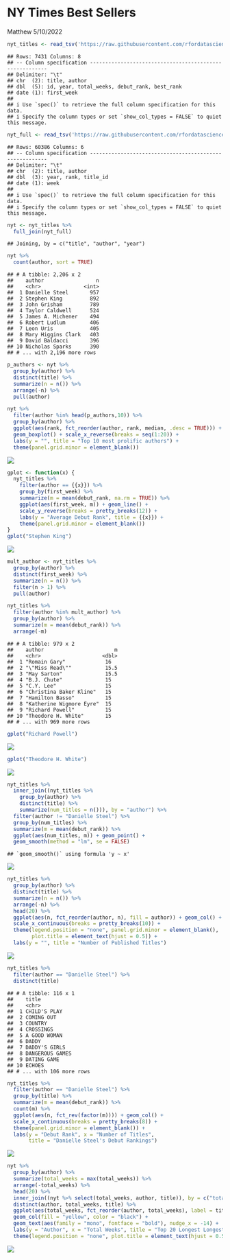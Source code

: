 NY Times Best Sellers
================
Matthew
5/10/2022

``` r
nyt_titles <- read_tsv('https://raw.githubusercontent.com/rfordatascience/tidytuesday/master/data/2022/2022-05-10/nyt_titles.tsv')
```

    ## Rows: 7431 Columns: 8
    ## -- Column specification --------------------------------------------------------
    ## Delimiter: "\t"
    ## chr  (2): title, author
    ## dbl  (5): id, year, total_weeks, debut_rank, best_rank
    ## date (1): first_week
    ## 
    ## i Use `spec()` to retrieve the full column specification for this data.
    ## i Specify the column types or set `show_col_types = FALSE` to quiet this message.

``` r
nyt_full <- read_tsv('https://raw.githubusercontent.com/rfordatascience/tidytuesday/master/data/2022/2022-05-10/nyt_full.tsv')
```

    ## Rows: 60386 Columns: 6
    ## -- Column specification --------------------------------------------------------
    ## Delimiter: "\t"
    ## chr  (2): title, author
    ## dbl  (3): year, rank, title_id
    ## date (1): week
    ## 
    ## i Use `spec()` to retrieve the full column specification for this data.
    ## i Specify the column types or set `show_col_types = FALSE` to quiet this message.

``` r
nyt <- nyt_titles %>% 
  full_join(nyt_full)
```

    ## Joining, by = c("title", "author", "year")

``` r
nyt %>% 
  count(author, sort = TRUE)
```

    ## # A tibble: 2,206 x 2
    ##    author                 n
    ##    <chr>              <int>
    ##  1 Danielle Steel       957
    ##  2 Stephen King         892
    ##  3 John Grisham         789
    ##  4 Taylor Caldwell      524
    ##  5 James A. Michener    494
    ##  6 Robert Ludlum        406
    ##  7 Leon Uris            405
    ##  8 Mary Higgins Clark   403
    ##  9 David Baldacci       396
    ## 10 Nicholas Sparks      390
    ## # ... with 2,196 more rows

``` r
p_authors <- nyt %>% 
  group_by(author) %>% 
  distinct(title) %>% 
  summarize(n = n()) %>% 
  arrange(-n) %>% 
  pull(author)

nyt %>% 
  filter(author %in% head(p_authors,10)) %>% 
  group_by(author) %>% 
  ggplot(aes(rank, fct_reorder(author, rank, median, .desc = TRUE))) +
  geom_boxplot() + scale_x_reverse(breaks = seq(1:20)) +
  labs(y = "", title = "Top 10 most prolific authors") +
  theme(panel.grid.minor = element_blank())
```

![](NYT-Best-Sellers_files/figure-gfm/unnamed-chunk-2-1.png)<!-- -->

``` r
gplot <- function(x) {
  nyt_titles %>% 
    filter(author == {{x}}) %>% 
    group_by(first_week) %>% 
    summarize(m = mean(debut_rank, na.rm = TRUE)) %>% 
    ggplot(aes(first_week, m)) + geom_line() +
    scale_y_reverse(breaks = pretty_breaks(12)) +
    labs(y = "Average Debut Rank", title = {{x}}) +
    theme(panel.grid.minor = element_blank())
}
gplot("Stephen King")
```

![](NYT-Best-Sellers_files/figure-gfm/unnamed-chunk-3-1.png)<!-- -->

``` r
mult_author <- nyt_titles %>% 
  group_by(author) %>% 
  distinct(first_week) %>% 
  summarize(n = n()) %>% 
  filter(n > 1) %>% 
  pull(author)

nyt_titles %>% 
  filter(author %in% mult_author) %>% 
  group_by(author) %>% 
  summarize(m = mean(debut_rank)) %>% 
  arrange(-m) 
```

    ## # A tibble: 979 x 2
    ##    author                       m
    ##    <chr>                    <dbl>
    ##  1 "Romain Gary"             16  
    ##  2 "\"Miss Read\""           15.5
    ##  3 "May Sarton"              15.5
    ##  4 "B.J. Chute"              15  
    ##  5 "C.Y. Lee"                15  
    ##  6 "Christina Baker Kline"   15  
    ##  7 "Hamilton Basso"          15  
    ##  8 "Katherine Wigmore Eyre"  15  
    ##  9 "Richard Powell"          15  
    ## 10 "Theodore H. White"       15  
    ## # ... with 969 more rows

``` r
gplot("Richard Powell")
```

![](NYT-Best-Sellers_files/figure-gfm/unnamed-chunk-4-1.png)<!-- -->

``` r
gplot("Theodore H. White")
```

![](NYT-Best-Sellers_files/figure-gfm/unnamed-chunk-4-2.png)<!-- -->

``` r
nyt_titles %>% 
  inner_join((nyt_titles %>% 
    group_by(author) %>% 
    distinct(title) %>% 
    summarize(num_titles = n())), by = "author") %>% 
  filter(author != "Danielle Steel") %>% 
  group_by(num_titles) %>% 
  summarize(m = mean(debut_rank)) %>% 
  ggplot(aes(num_titles, m)) + geom_point() +
  geom_smooth(method = "lm", se = FALSE)
```

    ## `geom_smooth()` using formula 'y ~ x'

![](NYT-Best-Sellers_files/figure-gfm/unnamed-chunk-5-1.png)<!-- -->

``` r
nyt_titles %>% 
  group_by(author) %>% 
  distinct(title) %>% 
  summarize(n = n()) %>% 
  arrange(-n) %>% 
  head(20) %>% 
  ggplot(aes(n, fct_reorder(author, n), fill = author)) + geom_col() +
  scale_x_continuous(breaks = pretty_breaks(10)) +
  theme(legend.position = "none", panel.grid.minor = element_blank(),
        plot.title = element_text(hjust = 0.5)) +
  labs(y = "", title = "Number of Published Titles")
```

![](NYT-Best-Sellers_files/figure-gfm/unnamed-chunk-6-1.png)<!-- -->

``` r
nyt_titles %>% 
  filter(author == "Danielle Steel") %>% 
  distinct(title)
```

    ## # A tibble: 116 x 1
    ##    title          
    ##    <chr>          
    ##  1 CHILD'S PLAY   
    ##  2 COMING OUT     
    ##  3 COUNTRY        
    ##  4 CROSSINGS      
    ##  5 A GOOD WOMAN   
    ##  6 DADDY          
    ##  7 DADDY'S GIRLS  
    ##  8 DANGEROUS GAMES
    ##  9 DATING GAME    
    ## 10 ECHOES         
    ## # ... with 106 more rows

``` r
nyt_titles %>% 
  filter(author == "Danielle Steel") %>% 
  group_by(title) %>% 
  summarize(m = mean(debut_rank)) %>% 
  count(m) %>% 
  ggplot(aes(n, fct_rev(factor(m)))) + geom_col() +
  scale_x_continuous(breaks = pretty_breaks(8)) +
  theme(panel.grid.minor = element_blank()) +
  labs(y = "Debut Rank", x = "Number of Titles", 
       title = "Danielle Steel's Debut Rankings")
```

![](NYT-Best-Sellers_files/figure-gfm/unnamed-chunk-7-1.png)<!-- -->

``` r
nyt %>% 
  group_by(author) %>% 
  summarize(total_weeks = max(total_weeks)) %>% 
  arrange(-total_weeks) %>% 
  head(20) %>% 
  inner_join((nyt %>% select(total_weeks, author, title)), by = c("total_weeks", "author")) %>% 
  distinct(author, total_weeks, title) %>% 
  ggplot(aes(total_weeks, fct_reorder(author, total_weeks), label = title)) + 
  geom_col(fill = "yellow", color = "black") + 
  geom_text(aes(family = "mono", fontface = "bold"), nudge_x = -14) +
  labs(y = "Author", x = "Total Weeks", title = "Top 20 Longest Longest Weeks on Best Sellers") +
  theme(legend.position = "none", plot.title = element_text(hjust = 0.5))
```

![](NYT-Best-Sellers_files/figure-gfm/unnamed-chunk-8-1.png)<!-- -->
